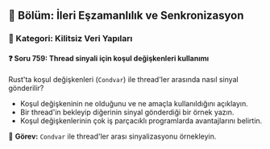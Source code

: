 ## 📘 Bölüm: İleri Eşzamanlılık ve Senkronizasyon
### 🔹 Kategori: Kilitsiz Veri Yapıları
#### ❓ Soru 759: Thread sinyali için koşul değişkenleri kullanımı

Rust'ta koşul değişkenleri (`Condvar`) ile thread'ler arasında nasıl sinyal gönderilir?

- Koşul değişkeninin ne olduğunu ve ne amaçla kullanıldığını açıklayın.
- Bir thread'in bekleyip diğerinin sinyal gönderdiği bir örnek yazın.
- Koşul değişkenlerinin çok iş parçacıklı programlarda avantajlarını belirtin.

🔧 **Görev:** `Condvar` ile thread'ler arası sinyalizasyonu örnekleyin.
